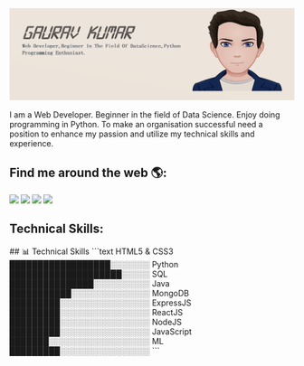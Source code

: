 ![github](https://github.com/gauravappy97/gauravappy97/blob/master/Git%20Readme.png)
<p>I am a Web Developer. Beginner in the field of Data Science. Enjoy doing programming in Python. To make an organisation successful need a position to enhance my passion and utilize my technical skills and experience.</p>
<h2>Find me around the web 🌎:</h2> 
<a href="https://www.linkedin.com/in/gaurav-kumar-b9a87a148/" target="_blank"><img src="https://img.icons8.com/color/48/000000/linkedin.png"/></a>
<a href="https://twitter.com/gaurav_singh97" target="_blank"><img src="https://img.icons8.com/fluent/48/000000/twitter.png"/></a>
<a href="https://www.facebook.com/profile.php?id=100008250870529" target="_blank"><img src="https://img.icons8.com/fluent/48/000000/facebook-new.png"/></a>
<a href="mailto:gauravappy1997@gmail.com" target="_blank"><img src="https://img.icons8.com/fluent/48/000000/gmail.png"/></a>
<h2>Technical Skills: </h2>
<div class="center">
## 📊 Technical Skills
<!--START_SECTION:waka-->
```text
HTML5 & CSS3    ██████████████████░░░░░░░ 
Python          ████████████████████░░░░░ 
SQL             ███████████████░░░░░░░░░░ 
Java            ███████████░░░░░░░░░░░░░░
MongoDB         █████████░░░░░░░░░░░░░░░░
ExpressJS       █████████░░░░░░░░░░░░░░░░
ReactJS         █████████░░░░░░░░░░░░░░░░
NodeJS          █████████░░░░░░░░░░░░░░░░
JavaScript      ███████░░░░░░░░░░░░░░░░░░
ML              █████████░░░░░░░░░░░░░░░░
```
<!--END_SECTION:waka-->
<br />



